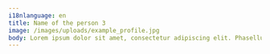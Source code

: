 ```yaml
---
i18nlanguage: en
title: Name of the person 3
image: /images/uploads/example_profile.jpg
body: Lorem ipsum dolor sit amet, consectetur adipiscing elit. Phasellus et tincidunt odio, ut semper dolor. Etiam t massa vitae enim tempus luctus in hendrerit eros. Vivamus ornare, nulla a vestibulum lacinia, nisl velit pharetra nunc, sed malesuada erat nibh eu purus.
---
```

